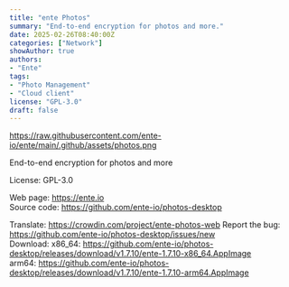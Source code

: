 ```yaml
---
title: "ente Photos"
summary: "End-to-end encryption for photos and more."
date: 2025-02-26T08:40:00Z
categories: ["Network"]
showAuthor: true
authors:
- "Ente"
tags: 
- "Photo Management"
- "Cloud client"
license: "GPL-3.0"
draft: false
---
```


https://raw.githubusercontent.com/ente-io/ente/main/.github/assets/photos.png

End-to-end encryption for photos and more

License: GPL-3.0

Web page: <https://ente.io>  
Source code: <https://github.com/ente-io/photos-desktop>

Translate: <https://crowdin.com/project/ente-photos-web>
Report the bug: <https://github.com/ente-io/photos-desktop/issues/new>  
Download:   x86_64: <https://github.com/ente-io/photos-desktop/releases/download/v1.7.10/ente-1.7.10-x86_64.AppImage>  
            arm64: <https://github.com/ente-io/photos-desktop/releases/download/v1.7.10/ente-1.7.10-arm64.AppImage>
